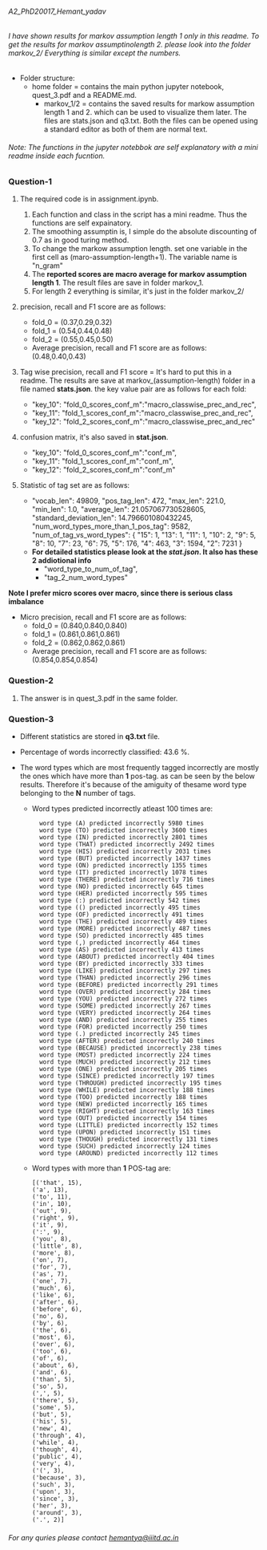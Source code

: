 ###### A2_PhD20017_Hemant_yadav


###### I have shown results for markov assumption length 1 only in this readme. To get the results for markov assumptinolength 2. please look into the folder markov_2/ Everything is similar except the numbers.

+ Folder structure: 
    + home folder = contains the main python jupyter notebook, quest_3.pdf and a README.md.
        + markov_1/2 = contains the saved results for markow assumption length 1 and 2. which can be used to visualize them later. The files are stats.json and q3.txt. Both the files can be opened using a standard editor as both of them are normal text.

###### Note: The functions in the jupyter notebbok are self explanatory with a mini readme inside each fucntion.

### Question-1

1. The required code is in assignment.ipynb. 
   1. Each function and class in the script has a mini readme. Thus the functions are self expainatory.
   2. The smoothing assumptin is, I simple do the absolute discounting of 0.7 as in good turing method.
   3. To change the markow assumption length. set one variable in the first cell as (maro-assumption-length+1). The variable name is "n_gram"
   4. The **reported scores are macro average for markov assumption length 1**. The result files are save in folder markov_1. 
   5. For length 2 everything is similar, it's just in the folder markov_2/
   
2. precision, recall and F1 score are as follows: 
    + fold_0 = (0.37,0.29,0.32)
    + fold_1 = (0.54,0.44,0.48)
    + fold_2 = (0.55,0.45,0.50)
    + Average precision, recall and F1 score are as follows: (0.48,0.40,0.43)
3. Tag wise precision, recall and F1 score = It's hard to put this in a readme. The results are save at markov_(assumption-length) folder in a file named **stats.json**. the key value pair are as follows for each fold: 
    + "key_10": "fold_0_scores_conf_m":"macro_classwise_prec_and_rec",
    + "key_11": "fold_1_scores_conf_m":"macro_classwise_prec_and_rec",
    + "key_12": "fold_2_scores_conf_m":"macro_classwise_prec_and_rec" 
4. confusion matrix, it's also saved in **stat.json**. 
    + "key_10": "fold_0_scores_conf_m":"conf_m",
    + "key_11": "fold_1_scores_conf_m":"conf_m",
    + "key_12": "fold_2_scores_conf_m":"conf_m" 

5. Statistic of tag set are as follows: 
    + "vocab_len": 49809,
        "pos_tag_len": 472,
        "max_len": 221.0,
        "min_len": 1.0,
        "average_len": 21.057067730528605,
        "standard_deviation_len": 14.796601080432245,
        "num_word_types_more_than_1_pos_tag": 9582,
        "num_of_tag_vs_word_types": {
            "15": 1,
            "13": 1,
            "11": 1,
            "10": 2,
            "9": 5,
            "8": 10,
            "7": 23,
            "6": 75,
            "5": 176,
            "4": 463,
            "3": 1594,
            "2": 7231
        }
    + **For detailed statistics please look at the *stat.json*. It also has these 2 addiotional info** 
        + "word_type_to_num_of_tag",
        + "tag_2_num_word_types"

**Note I prefer micro scores over macro, since there is serious class imbalance**

+ Micro precision, recall and F1 score are as follows: 
    + fold_0 = (0.840,0.840,0.840)
    + fold_1 = (0.861,0.861,0.861)
    + fold_2 = (0.862,0.862,0.861)
    + Average precision, recall and F1 score are as follows: (0.854,0.854,0.854)

### Question-2

1. The answer is in quest_3.pdf in the same folder.


### Question-3

+ Different statistics are stored in **q3.txt** file.
+ Percentage of words incorrectly classified: 43.6 %.
+ The word types which are most frequently tagged incorrectly are mostly the ones which have more than **1** pos-tag. as can be seen by the below results. Therefore it's because of the amiguity of thesame word type belonging to the **N** number of tags.
   
    + Word types predicted incorrectly atleast 100 times are:
    
            word type (A) predicted incorrectly 5980 times
            word type (TO) predicted incorrectly 3600 times
            word type (IN) predicted incorrectly 2801 times
            word type (THAT) predicted incorrectly 2492 times
            word type (HIS) predicted incorrectly 2031 times
            word type (BUT) predicted incorrectly 1437 times
            word type (ON) predicted incorrectly 1355 times
            word type (IT) predicted incorrectly 1078 times
            word type (THERE) predicted incorrectly 716 times
            word type (NO) predicted incorrectly 645 times
            word type (HER) predicted incorrectly 595 times
            word type (:) predicted incorrectly 542 times
            word type (() predicted incorrectly 495 times
            word type (OF) predicted incorrectly 491 times
            word type (THE) predicted incorrectly 489 times
            word type (MORE) predicted incorrectly 487 times
            word type (SO) predicted incorrectly 485 times
            word type (,) predicted incorrectly 464 times
            word type (AS) predicted incorrectly 413 times
            word type (ABOUT) predicted incorrectly 404 times
            word type (BY) predicted incorrectly 333 times
            word type (LIKE) predicted incorrectly 297 times
            word type (THAN) predicted incorrectly 296 times
            word type (BEFORE) predicted incorrectly 291 times
            word type (OVER) predicted incorrectly 284 times
            word type (YOU) predicted incorrectly 272 times
            word type (SOME) predicted incorrectly 267 times
            word type (VERY) predicted incorrectly 264 times
            word type (AND) predicted incorrectly 255 times
            word type (FOR) predicted incorrectly 250 times
            word type (.) predicted incorrectly 245 times
            word type (AFTER) predicted incorrectly 240 times
            word type (BECAUSE) predicted incorrectly 238 times
            word type (MOST) predicted incorrectly 224 times
            word type (MUCH) predicted incorrectly 212 times
            word type (ONE) predicted incorrectly 205 times
            word type (SINCE) predicted incorrectly 197 times
            word type (THROUGH) predicted incorrectly 195 times
            word type (WHILE) predicted incorrectly 188 times
            word type (TOO) predicted incorrectly 188 times
            word type (NEW) predicted incorrectly 165 times
            word type (RIGHT) predicted incorrectly 163 times
            word type (OUT) predicted incorrectly 154 times
            word type (LITTLE) predicted incorrectly 152 times
            word type (UPON) predicted incorrectly 151 times
            word type (THOUGH) predicted incorrectly 131 times
            word type (SUCH) predicted incorrectly 124 times
            word type (AROUND) predicted incorrectly 112 times

    +   Word types with more than **1** POS-tag are:
 
            [('that', 15),
            ('a', 13),
            ('to', 11),
            ('in', 10),
            ('out', 9),
            ('right', 9),
            ('it', 9),
            (':', 9),
            ('you', 8),
            ('little', 8),
            ('more', 8),
            ('on', 7),
            ('for', 7),
            ('as', 7),
            ('one', 7),
            ('much', 6),
            ('like', 6),
            ('after', 6),
            ('before', 6),
            ('no', 6),
            ('by', 6),
            ('the', 6),
            ('most', 6),
            ('over', 6),
            ('too', 6),
            ('of', 6),
            ('about', 6),
            ('and', 6),
            ('than', 5),
            ('so', 5),
            (',', 5),
            ('there', 5),
            ('some', 5),
            ('but', 5),
            ('his', 5),
            ('new', 4),
            ('through', 4),
            ('while', 4),
            ('though', 4),
            ('public', 4),
            ('very', 4),
            ('(', 3),
            ('because', 3),
            ('such', 3),
            ('upon', 3),
            ('since', 3),
            ('her', 3),
            ('around', 3),
            ('.', 2)]

###### For any quries please contact hemantya@iiitd.ac.in
